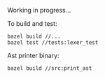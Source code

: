 Working in progress...

To build and test:

```
bazel build //...
bazel test //tests:lexer_test
```

Ast printer binary:

```
bazel build //src:print_ast
